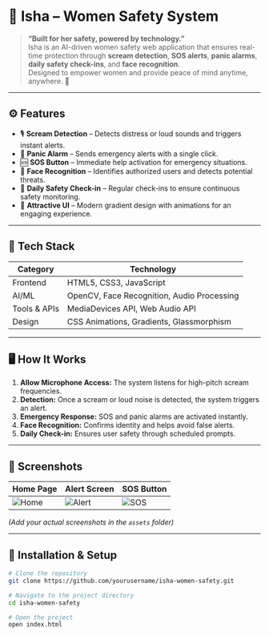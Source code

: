 # 🌸 Isha – Women Safety System

> **“Built for her safety, powered by technology.”**  
> Isha is an AI-driven women safety web application that ensures real-time protection through **scream detection**, **SOS alerts**, **panic alarms**, **daily safety check-ins**, and **face recognition**.  
> Designed to empower women and provide peace of mind anytime, anywhere. 💪

---

## ⚙️ Features

- 🎙️ **Scream Detection** – Detects distress or loud sounds and triggers instant alerts.  
- 🚨 **Panic Alarm** – Sends emergency alerts with a single click.  
- 🆘 **SOS Button** – Immediate help activation for emergency situations.  
- 📸 **Face Recognition** – Identifies authorized users and detects potential threats.  
- 📅 **Daily Safety Check-in** – Regular check-ins to ensure continuous safety monitoring.  
- 🌈 **Attractive UI** – Modern gradient design with animations for an engaging experience.  

---

## 🧠 Tech Stack

| Category | Technology |
|-----------|-------------|
| Frontend  | HTML5, CSS3, JavaScript |
| AI/ML | OpenCV, Face Recognition, Audio Processing |
| Tools & APIs | MediaDevices API, Web Audio API |
| Design | CSS Animations, Gradients, Glassmorphism |

---

## 🖥️ How It Works

1. **Allow Microphone Access:** The system listens for high-pitch scream frequencies.  
2. **Detection:** Once a scream or loud noise is detected, the system triggers an alert.  
3. **Emergency Response:** SOS and panic alarms are activated instantly.  
4. **Face Recognition:** Confirms identity and helps avoid false alerts.  
5. **Daily Check-in:** Ensures user safety through scheduled prompts.

---

## 📸 Screenshots

| Home Page | Alert Screen | SOS Button |
|------------|---------------|-------------|
| ![Home](assets/home.png) | ![Alert](assets/alert.png) | ![SOS](assets/sos.png) |

*(Add your actual screenshots in the `assets` folder)*

---

## 🚀 Installation & Setup

```bash
# Clone the repository
git clone https://github.com/yourusername/isha-women-safety.git

# Navigate to the project directory
cd isha-women-safety

# Open the project
open index.html

